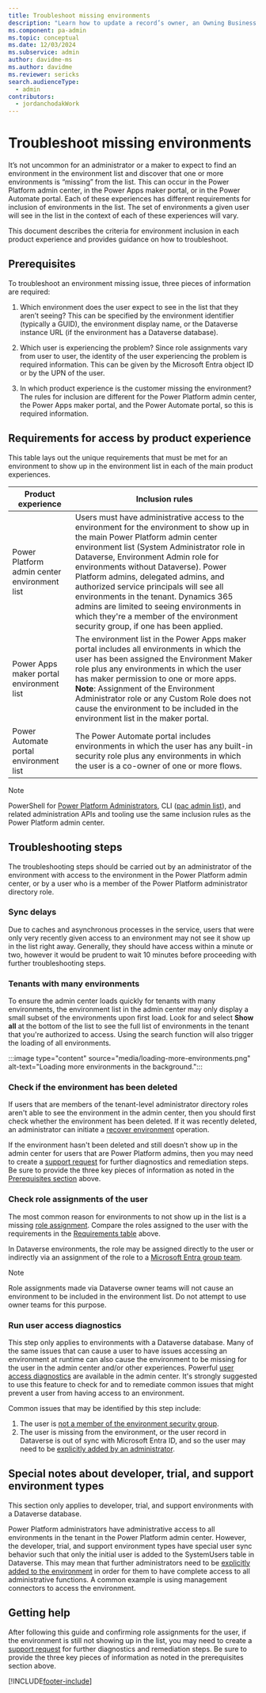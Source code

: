 ```yaml
---
title: Troubleshoot missing environments
description: "Learn how to update a record’s owner, an Owning Business Unit, or both an Owner and Owning Business Unit because the record changes ownership."
ms.component: pa-admin
ms.topic: conceptual
ms.date: 12/03/2024
ms.subservice: admin
author: davidme-ms
ms.author: davidme 
ms.reviewer: sericks
search.audienceType: 
  - admin
contributors:
  - jordanchodakWork
---
```


# Troubleshoot missing environments

It’s not uncommon for an administrator or a maker to expect to find an environment in the environment list and discover that one or more environments is “missing” from the list. This can occur in the Power Platform admin center, in the Power Apps maker portal, or in the Power Automate portal. Each of these experiences has different requirements for inclusion of environments in the list. The set of environments a given user will see in the list in the context of each of these experiences will vary. 

This document describes the criteria for environment inclusion in each product experience and provides guidance on how to troubleshoot. 

## Prerequisites 

To troubleshoot an environment missing issue, three pieces of information are required: 

1. Which environment does the user expect to see in the list that they aren’t seeing? This can be specified by the environment identifier (typically a GUID), the environment display name, or the Dataverse instance URL (if the environment has a Dataverse database). 

2. Which user is experiencing the problem? Since role assignments vary from user to user, the identity of the user experiencing the problem is required information. This can be given by the Microsoft Entra object ID or by the UPN of the user. 

3. In which product experience is the customer missing the environment? The rules for inclusion are different for the Power Platform admin center, the Power Apps maker portal, and the Power Automate portal, so this is required information. 

## Requirements for access by product experience 

This table lays out the unique requirements that must be met for an environment to show up in the environment list in each of the main product experiences. 


|Product experience   |Inclusion rules   |
|---------|---------|
|Power Platform admin center environment list      | Users must have administrative access to the environment for the environment to show up in the main Power Platform admin center environment list (System Administrator role in Dataverse, Environment Admin role for environments without Dataverse). Power Platform admins, delegated admins, and authorized service principals will see all environments in the tenant. Dynamics 365 admins are limited to seeing environments in which they're a member of the environment security group, if one has been applied.         |
|Power Apps maker portal environment list      | The environment list in the Power Apps maker portal includes all environments in which the user has been assigned the Environment Maker role plus any environments in which the user has maker permission to one or more apps. **Note**: Assignment of the Environment Administrator role or any Custom Role does not cause the environment to be included in the environment list in the maker portal.         |
|Power Automate portal environment list      | The Power Automate portal includes environments in which the user has any built-in security role plus any environments in which the user is a co-owner of one or more flows.         |

> [!NOTE]
> PowerShell for [Power Platform Administrators](powerapps-powershell.md#power-apps-cmdlets-for-administrators), CLI ([pac admin list](../developer/cli/reference/admin.md#pac-admin-list)), and related administration APIs and tooling use the same inclusion rules as the Power Platform admin center. 

## Troubleshooting steps 

The troubleshooting steps should be carried out by an administrator of the environment with access to the environment in the Power Platform admin center, or by a user who is a member of the Power Platform administrator directory role. 

### Sync delays 

Due to caches and asynchronous processes in the service, users that were only very recently given access to an environment may not see it show up in the list right away. Generally, they should have access within a minute or two, however it would be prudent to wait 10 minutes before proceeding with further troubleshooting steps. 

### Tenants with many environments 

To ensure the admin center loads quickly for tenants with many environments, the environment list in the admin center may only display a small subset of the environments upon first load. Look for and select **Show all** at the bottom of the list to see the full list of environments in the tenant that you're authorized to access. Using the search function will also trigger the loading of all environments.

:::image type="content" source="media/loading-more-environments.png" alt-text="Loading more environments in the background.":::

### Check if the environment has been deleted 

If users that are members of the tenant-level administrator directory roles aren't able to see the environment in the admin center, then you should first check whether the environment has been deleted. If it was recently deleted, an administrator can initiate a [recover environment](recover-environment.md) operation. 

If the environment hasn't been deleted and still doesn’t show up in the admin center for users that are Power Platform admins, then you may need to create a [support request](get-help-support.md) for further diagnostics and remediation steps. Be sure to provide the three key pieces of information as noted in the [Prerequisites section](#prerequisites) above.  

### Check role assignments of the user 

The most common reason for environments to not show up in the list is a missing [role assignment](assign-security-roles.md). Compare the roles assigned to the user with the requirements in the [Requirements table](#requirements-for-access-by-product-experience) above. 

In Dataverse environments, the role may be assigned directly to the user or indirectly via an assignment of the role to a [Microsoft Entra group team](manage-teams.md). 

> [!NOTE]
> Role assignments made via Dataverse owner teams will not cause an environment to be included in the environment list. Do not attempt to use owner teams for this purpose. 

### Run user access diagnostics 

This step only applies to environments with a Dataverse database. Many of the same issues that can cause a user to have issues accessing an environment at runtime can also cause the environment to be missing for the user in the admin center and/or other experiences. Powerful [user access diagnostics](troubleshooting-user-needs-read-write-access-organization.md) are available in the admin center. It's strongly suggested to use this feature to check for and to remediate common issues that might prevent a user from having access to an environment. 

Common issues that may be identified by this step include: 

1. The user is [not a member of the environment security group](troubleshooting-user-needs-read-write-access-organization.md). 
2. The user is missing from the environment, or the user record in Dataverse is out of sync with Microsoft Entra ID, and so the user may need to be [explicitly added by an administrator](add-users-to-environment.md). 

## Special notes about developer, trial, and support environment types 

This section only applies to developer, trial, and support environments with a Dataverse database.

Power Platform administrators have administrative access to all environments in the tenant in the Power Platform admin center. However, the developer, trial, and support environment types have special user sync behavior such that only the initial user is added to the SystemUsers table in Dataverse. This may mean that further administrators need to be [explicitly added to the environment](add-users-to-environment.md) in order for them to have complete access to all administrative functions. A common example is using management connectors to access the environment. 

## Getting help 

After following this guide and confirming role assignments for the user, if the environment is still not showing up in the list, you may need to create a [support request](get-help-support.md) for further diagnostics and remediation steps. Be sure to provide the three key pieces of information as noted in the prerequisites section above.  





[!INCLUDE[footer-include](../includes/footer-banner.md)]
